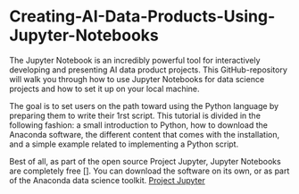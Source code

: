 # Creating-AI-Data-Products-Using-Jupyter-Notebooks

The Jupyter Notebook is an incredibly powerful tool for interactively developing and presenting AI data product projects.
This GitHub-repository will walk you through how to use Jupyter Notebooks for data science projects and how to set it up on your local machine.

The goal is to set users on the path toward using the Python language by preparing them to write their 1rst script. This tutorial is divided in the following fashion: a small introduction to Python, how to download the Anaconda software, the different content that comes with the installation, and a simple example related to implementing a Python script.

Best of all, as part of the open source Project Jupyter, Jupyter Notebooks are completely free []. You can download the software on its own, or as part of the Anaconda data science toolkit.
<a href="https://jupyter.org/" style="outline: none;">Project Jupyter</a>
